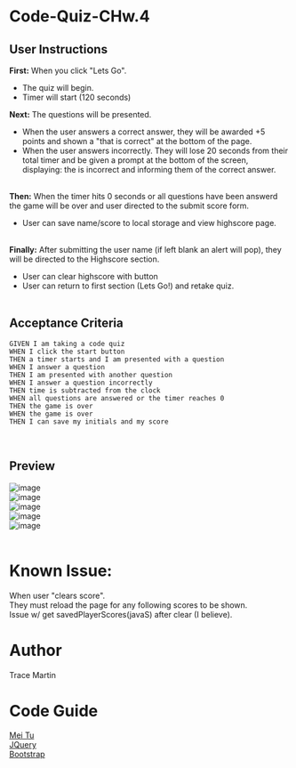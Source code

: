 # Code-Quiz-CHw.4

## User Instructions
**First:** When you click "Lets Go".
- The quiz will begin.
- Timer will start (120 seconds)

 **Next:** The questions will be presented.
- When the user answers a correct answer, they will be awarded +5 points and shown a "that is correct" at the bottom of the page.
- When the user answers incorrectly. They will lose 20 seconds from their total timer and be given a prompt at the bottom of the screen, displaying: the is incorrect and informing them of the correct answer.
<br><br>

**Then:** When the timer hits 0 seconds or all questions have been answerd the game will be over and user directed to the submit score form.
- User can save name/score to local storage and view highscore page.
<br><br>

**Finally:** After submitting the user name (if left blank an alert will pop), they will be directed to the Highscore section.

- User can clear highscore with button
- User can return to first section (Lets Go!) and retake quiz. 
<br><br>

## Acceptance Criteria

```
GIVEN I am taking a code quiz
WHEN I click the start button
THEN a timer starts and I am presented with a question
WHEN I answer a question
THEN I am presented with another question
WHEN I answer a question incorrectly
THEN time is subtracted from the clock
WHEN all questions are answered or the timer reaches 0
THEN the game is over
WHEN the game is over
THEN I can save my initials and my score
```
<br>

## Preview
![image](https://user-images.githubusercontent.com/123417800/226799060-17ec83b7-889e-478d-bbc7-95f91b00afd4.png)
<br>
![image](https://user-images.githubusercontent.com/123417800/226799278-308e6eca-3ac2-40d2-b1b5-76ddf4bfbc52.png)
<br>
![image](https://user-images.githubusercontent.com/123417800/226799366-bf1ff79d-0ab5-499d-8052-9c6d3341f12d.png)
<br>
![image](https://user-images.githubusercontent.com/123417800/226799421-353a3372-712d-47dc-8676-db47619ca34f.png)
<br>
![image](https://user-images.githubusercontent.com/123417800/226799460-6870703f-1da5-4539-b6e6-b544daa16487.png)
<br><br>

# Known Issue:
When user "clears score". <br>
They must reload the page for any following scores to be shown.<br>
Issue w/ get savedPlayerScores(javaS) after clear (I believe).

# Author
Trace Martin

# Code Guide
[Mei Tu](https://github.com/mmeii)
<br>
[JQuery](https://jqueryui.com/)
<br>
[Bootstrap](https://getbootstrap.com/)
